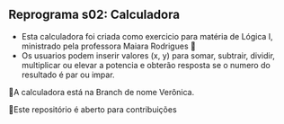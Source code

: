 ## Reprograma s02: Calculadora

- Esta calculadora foi criada como exercicio para matéria de Lógica I, ministrado pela professora Maiara Rodrigues 🙂
- Os usuarios podem inserir valores (x, y) para somar, subtrair, dividir, multiplicar ou elevar a potencia e obterão resposta se o numero do resultado é par ou impar. 

🔸A calculadora está na Branch de nome Verônica.

🔸Este repositório é aberto para contribuições
